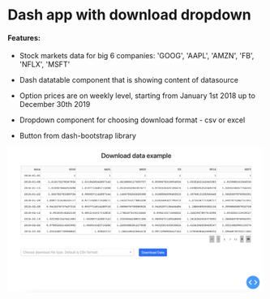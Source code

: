 # Dash app with download dropdown

#### Features:

- Stock markets data for big 6 companies: 'GOOG', 'AAPL', 'AMZN', 'FB', 'NFLX', 'MSFT'

- Dash datatable component that is showing content of datasource

- Option prices are on weekly level, starting from January 1st 2018 up to December 30th 2019

- Dropdown component for choosing download format - csv or excel

- Button from dash-bootstrap library 


![alt text](https://github.com/milanzmitrovic/dash-plotly-download-button/blob/main/dash-download-button.png)
